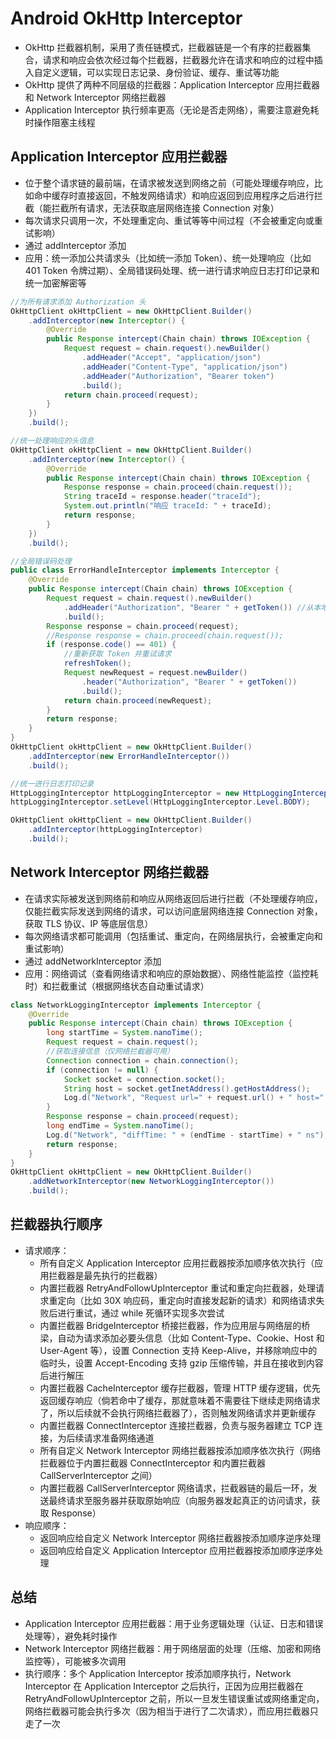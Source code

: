 # Android OkHttp Interceptor
- OkHttp 拦截器机制，采用了责任链模式，拦截器链是一个有序的拦截器集合，请求和响应会依次经过每个拦截器，拦截器允许在请求和响应的过程中插入自定义逻辑，可以实现日志记录、身份验证、缓存、重试等功能
- OkHttp 提供了两种不同层级的拦截器：Application Interceptor 应用拦截器和 Network Interceptor 网络拦截器
- Application Interceptor 执行频率更高（无论是否走网络），需要注意避免耗时操作阻塞主线程


## Application Interceptor 应用拦截器
- 位于整个请求链的最前端，在请求被发送到网络之前（可能处理缓存响应，比如命中缓存时直接返回，不触发网络请求）和响应返回到应用程序之后进行拦截（能拦截所有请求，无法获取底层网络连接 Connection 对象）
- 每次请求只调用一次，不处理重定向、重试等等中间过程（不会被重定向或重试影响）
- 通过 addInterceptor 添加
- 应用：统一添加公共请求头（比如统一添加 Token）、统一处理响应（比如 401 Token 令牌过期）、全局错误码处理、统一进行请求响应日志打印记录和统一加密解密等

```java
//为所有请求添加 Authorization 头
OkHttpClient okHttpClient = new OkHttpClient.Builder()
    .addInterceptor(new Interceptor() {
        @Override
        public Response intercept(Chain chain) throws IOException {
            Request request = chain.request().newBuilder()
                .addHeader("Accept", "application/json")
                .addHeader("Content-Type", "application/json")
                .addHeader("Authorization", "Bearer token")
                .build();
            return chain.proceed(request);
        }
    })
    .build();
```

```java
//统一处理响应的头信息
OkHttpClient okHttpClient = new OkHttpClient.Builder()
    .addInterceptor(new Interceptor() {
        @Override
        public Response intercept(Chain chain) throws IOException {
            Response response = chain.proceed(chain.request());
            String traceId = response.header("traceId");
            System.out.println("响应 traceId: " + traceId);
            return response;
        }
    })
    .build();
```

```java
//全局错误码处理
public class ErrorHandleInterceptor implements Interceptor {
    @Override
    public Response intercept(Chain chain) throws IOException {
        Request request = chain.request().newBuilder()
            .addHeader("Authorization", "Bearer " + getToken()) //从本地获取 Token
            .build();
        Response response = chain.proceed(request);
        //Response response = chain.proceed(chain.request());
        if (response.code() == 401) {
            //重新获取 Token 并重试请求
            refreshToken();
            Request newRequest = request.newBuilder()
                .header("Authorization", "Bearer " + getToken())
                .build();
            return chain.proceed(newRequest);
        }
        return response;
    }
}
OkHttpClient okHttpClient = new OkHttpClient.Builder()
    .addInterceptor(new ErrorHandleInterceptor())
    .build();
```

```java
//统一进行日志打印记录
HttpLoggingInterceptor httpLoggingInterceptor = new HttpLoggingInterceptor();
httpLoggingInterceptor.setLevel(HttpLoggingInterceptor.Level.BODY);

OkHttpClient okHttpClient = new OkHttpClient.Builder()
    .addInterceptor(httpLoggingInterceptor)
    .build();
```

## Network Interceptor 网络拦截器
- 在请求实际被发送到网络前和响应从网络返回后进行拦截（不处理缓存响应，仅能拦截实际发送到网络的请求，可以访问底层网络连接 Connection 对象，获取 TLS 协议、IP 等底层信息）
- 每次网络请求都可能调用（包括重试、重定向，在网络层执行，会被重定向和重试影响）
- 通过 addNetworkInterceptor 添加
- 应用：网络调试（查看网络请求和响应的原始数据）、网络性能监控（监控耗时）和拦截重试（根据网络状态自动重试请求）

```java
class NetworkLoggingInterceptor implements Interceptor {
    @Override
    public Response intercept(Chain chain) throws IOException {
        long startTime = System.nanoTime();
        Request request = chain.request();
        //获取连接信息（仅网络拦截器可用）
        Connection connection = chain.connection();
        if (connection != null) {
            Socket socket = connection.socket();
            String host = socket.getInetAddress().getHostAddress();
            Log.d("Network", "Request url=" + request.url() + " host=" + host);
        }
        Response response = chain.proceed(request);
        long endTime = System.nanoTime();
        Log.d("Network", "diffTime: " + (endTime - startTime) + " ns");
        return response;
    }
}
OkHttpClient okHttpClient = new OkHttpClient.Builder()
    .addNetworkInterceptor(new NetworkLoggingInterceptor())
    .build();
```

## 拦截器执行顺序
- 请求顺序：
    - 所有自定义 Application Interceptor 应用拦截器按添加顺序依次执行（应用拦截器是最先执行的拦截器）
    - 内置拦截器 RetryAndFollowUpInterceptor 重试和重定向拦截器，处理请求重定向（比如 30X 响应码，重定向时直接发起新的请求）和网络请求失败后进行重试，通过 while 死循环实现多次尝试
    - 内置拦截器 BridgeInterceptor 桥接拦截器，作为应用层与网络层的桥梁，自动为请求添加必要头信息（比如 Content-Type、Cookie、Host 和 User-Agent 等），设置 Connection 支持 Keep-Alive，并移除响应中的临时头，设置 Accept-Encoding 支持 gzip 压缩传输，并且在接收到内容后进行解压
    - 内置拦截器 CacheInterceptor 缓存拦截器，管理 HTTP 缓存逻辑，优先返回缓存响应（倘若命中了缓存，那就意味着不需要往下继续走网络请求了，所以后续就不会执行网络拦截器了），否则触发网络请求并更新缓存
    - 内置拦截器 ConnectInterceptor 连接拦截器，负责与服务器建立 TCP 连接，为后续请求准备网络通道
    - 所有自定义 Network Interceptor 网络拦截器按添加顺序依次执行（网络拦截器位于内置拦截器 ConnectInterceptor 和内置拦截器 CallServerInterceptor 之间）
    - 内置拦截器 CallServerInterceptor 网络请求，拦截器链的最后一环，发送最终请求至服务器并获取原始响应（向服务器发起真正的访问请求，获取 Response）
- 响应顺序：
    - 返回响应给自定义 Network Interceptor 网络拦截器按添加顺序逆序处理
    - 返回响应给自定义 Application Interceptor 应用拦截器按添加顺序逆序处理

## 总结
- Application Interceptor 应用拦截器：用于业务逻辑处理（认证、日志和错误处理等），避免耗时操作
- Network Interceptor 网络拦截器：用于网络层面的处理（压缩、加密和网络监控等），可能被多次调用
- 执行顺序：多个 Application Interceptor 按添加顺序执行，Network Interceptor 在 Application Interceptor 之后执行，正因为应用拦截器在 RetryAndFollowUpInterceptor 之前，所以一旦发生错误重试或网络重定向，网络拦截器可能会执行多次（因为相当于进行了二次请求），而应用拦截器只走了一次